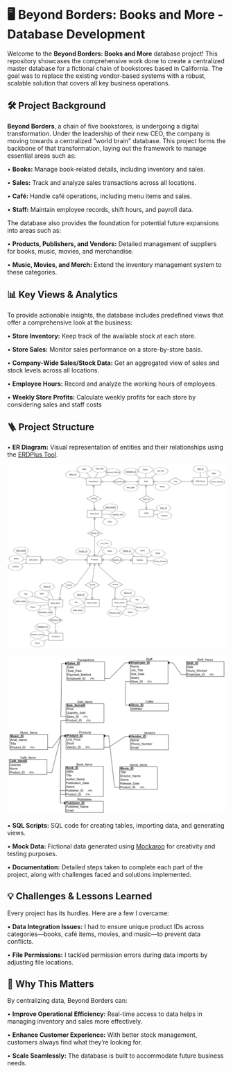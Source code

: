 # 🖥️ Beyond Borders: Books and More - Database Development

Welcome to the **Beyond Borders: Books and More** database project! This repository showcases the comprehensive work done to create a centralized master database for a fictional chain of bookstores based in California. The goal was to replace the existing vendor-based systems with a robust, scalable solution that covers all key business operations.

## 🛠️ Project Background
**Beyond Borders**, a chain of five bookstores, is undergoing a digital transformation. Under the leadership of their new CEO, the company is moving towards a centralized "world brain" database. This project forms the backbone of that transformation, laying out the framework to manage essential areas such as:

• **Books:** Manage book-related details, including inventory and sales.

•	**Sales:** Track and analyze sales transactions across all locations.

•	**Café:** Handle café operations, including menu items and sales.

•	**Staff:** Maintain employee records, shift hours, and payroll data.

The database also provides the foundation for potential future expansions into areas such as:

•	**Products, Publishers, and Vendors:** Detailed management of suppliers for books, music, movies, and merchandise.

•	**Music, Movies, and Merch:** Extend the inventory management system to these categories.

## 📊 Key Views & Analytics
To provide actionable insights, the database includes predefined views that offer a comprehensive look at the business:

•	**Store Inventory:** Keep track of the available stock at each store.

•	**Store Sales:** Monitor sales performance on a store-by-store basis.

•	**Company-Wide Sales/Stock Data:** Get an aggregated view of sales and stock levels across all locations.

•	**Employee Hours:** Record and analyze the working hours of employees.

•	**Weekly Store Profits:** Calculate weekly profits for each store by considering sales and staff costs

## 🪜 Project Structure
• **ER Diagram:** Visual representation of entities and their relationships using the [ERDPlus Tool](https://erdplus.com/).

![Database ER Diagram](https://github.com/AyahIbrahim/database-development/blob/b54f044e959bdd5d40b926351e673f337554d3bb/Diagrams%20-%20ER%20%26%20Relation%20Schema/ER%20Diagram.png)

![Database Relational Schema](https://github.com/AyahIbrahim/database-development/blob/b54f044e959bdd5d40b926351e673f337554d3bb/Diagrams%20-%20ER%20%26%20Relation%20Schema/Relational%20Schema.png)

• **SQL Scripts:** SQL code for creating tables, importing data, and generating views.

• **Mock Data:** Fictional data generated using [Mockaroo](https://www.mockaroo.com/) for creativity and testing purposes.

• **Documentation:** Detailed steps taken to complete each part of the project, along with challenges faced and solutions implemented.

## 💡 Challenges & Lessons Learned
Every project has its hurdles. Here are a few I overcame:

• **Data Integration Issues:** I had to ensure unique product IDs across categories—books, café items, movies, and music—to prevent data conflicts.

• **File Permissions:** I tackled permission errors during data imports by adjusting file locations.

## 🎯 Why This Matters
By centralizing data, Beyond Borders can:

• **Improve Operational Efficiency:** Real-time access to data helps in managing inventory and sales more effectively.

• **Enhance Customer Experience:** With better stock management, customers always find what they’re looking for.

• **Scale Seamlessly:** The database is built to accommodate future business needs.
